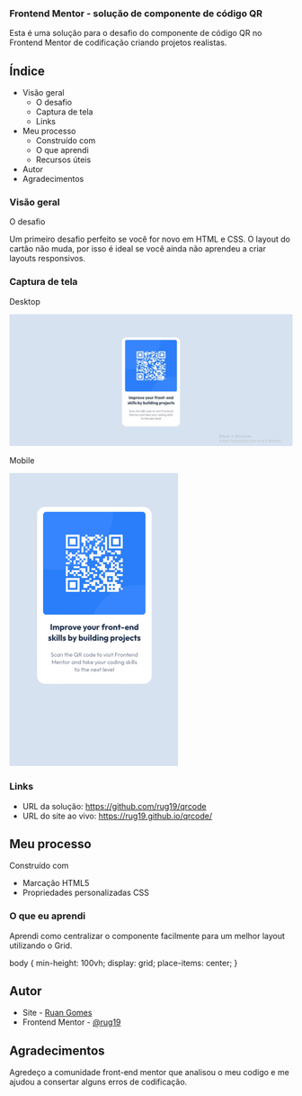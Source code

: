 ### Frontend Mentor - solução de componente de código QR 

Esta é uma solução para o desafio do componente de código QR no Frontend Mentor de codificação criando projetos realistas.

## Índice

- Visão geral
  - O desafio
  - Captura de tela
  - Links
- Meu processo
  - Construído com
  - O que aprendi
  - Recursos úteis
- Autor
- Agradecimentos

 ### Visão geral

O desafio

Um primeiro desafio perfeito se você for novo em HTML e CSS. O layout do cartão não muda, por isso é ideal se você ainda não aprendeu a criar layouts responsivos.


### Captura de tela

Desktop

<img src="design/img-desktop.jpeg"/>


Mobile

<img src="design/img-mobile.jpeg" width="300px"/>


### Links

- URL da solução: https://github.com/rug19/qrcode
- URL do site ao vivo: https://rug19.github.io/qrcode/

## Meu processo

 Construído com

- Marcação HTML5 
- Propriedades personalizadas CSS

### O que eu aprendi

Aprendi como centralizar o componente facilmente para um melhor layout utilizando o Grid.

body {
min-height: 100vh;
display: grid;
place-items: center;
}


## Autor

- Site - [Ruan Gomes](https://rug19.github.io/qrcode/)
- Frontend Mentor - [@rug19](https://www.frontendmentor.io/profile/rug19)

## Agradecimentos

Agredeço a comunidade front-end mentor que analisou o meu codigo e me ajudou a consertar alguns erros de codificação. 

